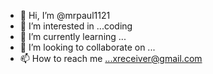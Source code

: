 - 👋 Hi, I’m @mrpaul1121
- 👀 I’m interested in ...coding
- 🌱 I’m currently learning ...
- 💞️ I’m looking to collaborate on ...
- 📫 How to reach me ...xreceiver@gmail.com

<!---
mrpaul1121/mrpaul1121 is a ✨ special ✨ repository because its `README.md` (this file) appears on your GitHub profile.
You can click the Preview link to take a look at your changes.
--->
